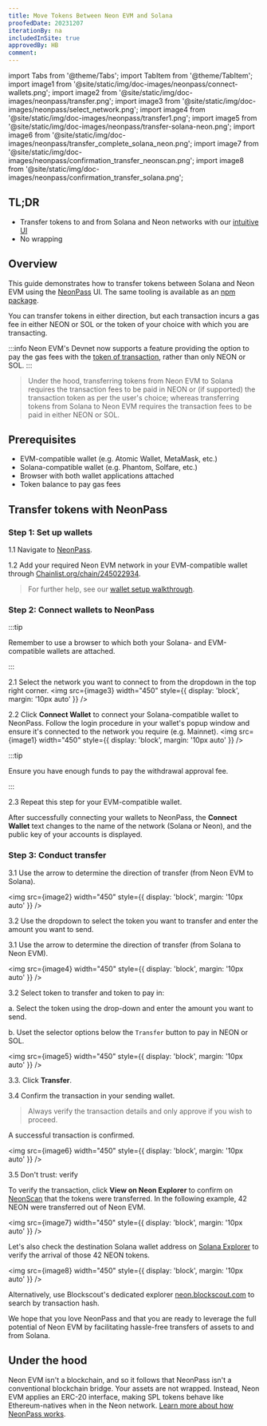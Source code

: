 ```yaml
---
title: Move Tokens Between Neon EVM and Solana
proofedDate: 20231207
iterationBy: na
includedInSite: true
approvedBy: HB
comment:
---
```


import Tabs from '@theme/Tabs';
import TabItem from '@theme/TabItem';
import image1 from '@site/static/img/doc-images/neonpass/connect-wallets.png';
import image2 from '@site/static/img/doc-images/neonpass/transfer.png';
import image3 from '@site/static/img/doc-images/neonpass/select_network.png';
import image4 from '@site/static/img/doc-images/neonpass/transfer1.png';
import image5 from '@site/static/img/doc-images/neonpass/transfer-solana-neon.png';
import image6 from '@site/static/img/doc-images/neonpass/transfer_complete_solana_neon.png';
import image7 from '@site/static/img/doc-images/neonpass/confirmation_transfer_neonscan.png';
import image8 from '@site/static/img/doc-images/neonpass/confirmation_transfer_solana.png';


## TL;DR

- Transfer tokens to and from Solana and Neon networks with our [intuitive UI](https://neonpass.live/)
- No wrapping

## Overview

This guide demonstrates how to transfer tokens between Solana and Neon EVM using the [NeonPass](https://neonpass.live/) UI. The same tooling is available as an [npm package](/docs/developing/integrate/neon_transfer).

You can transfer tokens in either direction, but each transaction incurs a gas fee in either NEON or SOL or the token of your choice with which you are transacting.

:::info
 Neon EVM's Devnet now supports a feature providing the option to pay the gas fees with the [token of transaction](https://neonevm.org/blog/feature-alternative-gas-fee-token), rather than only NEON or SOL.
:::



> Under the hood, transferring tokens from Neon EVM to Solana requires the transaction fees to be paid in NEON or (if supported) the transaction token as per the user's choice; whereas transferring tokens from Solana to Neon EVM requires the transaction fees to be paid in either NEON or SOL.

## Prerequisites

- EVM-compatible wallet (e.g. Atomic Wallet, MetaMask, etc.)
- Solana-compatible wallet (e.g. Phantom, Solfare, etc.)
- Browser with both wallet applications attached
- Token balance to pay gas fees


## Transfer tokens with NeonPass

### Step 1: Set up wallets

1.1 Navigate to [NeonPass](https://neonpass.live/).

1.2 Add your required Neon EVM network in your EVM-compatible wallet through [Chainlist.org/chain/245022934](https://chainlist.org/?chain=245022934&search=Neon+EVM&testnets=true).

> For further help, see our [wallet setup walkthrough](/docs/wallet/metamask_setup).

### Step 2: Connect wallets to NeonPass

:::tip

Remember to use a browser to which both your Solana- and EVM-compatible wallets are attached.

:::

2.1 Select the network you want to connect to from the dropdown in the top right corner.
<img src={image3} width="450" style={{ display: 'block', margin: '10px auto' }} />

2.2 Click **Connect Wallet** to connect your Solana-compatible wallet to NeonPass. Follow the login procedure in your wallet's popup window and ensure it's connected to the network you require (e.g. Mainnet).
<img src={image1} width="450" style={{ display: 'block', margin: '10px auto' }} />

:::tip

Ensure you have enough funds to pay the withdrawal approval fee.

:::

2.3 Repeat this step for your EVM-compatible wallet.

After successfully connecting your wallets to NeonPass, the **Connect Wallet** text changes to the name of the network (Solana or Neon), and the public key of your accounts is displayed.

### Step 3: Conduct transfer

<Tabs>
  <TabItem value="neontosolana" label="Neon EVM to Solana" default>

3.1 Use the arrow to determine the direction of transfer (from Neon EVM to Solana).

<img src={image2} width="450" style={{ display: 'block', margin: '10px auto' }} />

3.2 Use the dropdown to select the token you want to transfer and enter the amount you want to send.


</TabItem>

<TabItem value="solanatoneon" label="Solana to Neon EVM">

3.1 Use the arrow to determine the direction of transfer (from Solana to Neon EVM).

<img src={image4} width="450" style={{ display: 'block', margin: '10px auto' }} />

3.2 Select token to transfer and token to pay in:

a. Select the token using the drop-down and enter the amount you want to send.

b. Uset the selector options below the `Transfer` button to pay in NEON or SOL.


<img src={image5} width="450" style={{ display: 'block', margin: '10px auto' }} />


</TabItem>
</Tabs>

3.3. Click **Transfer**.

3.4 Confirm the transaction in your sending wallet.

> Always verify the transaction details and only approve if you wish to proceed.

A successful transaction is confirmed.

<img src={image6} width="450" style={{ display: 'block', margin: '10px auto' }} />

3.5 Don't trust: verify

<Tabs>
  <TabItem value="neonscan" label="NeonScan" default>

To verify the transaction, click **View on Neon Explorer** to confirm on [NeonScan](https://neonscan.org) that the tokens were transferred. In the following example, 42 NEON were transferred out of Neon EVM.

<img src={image7} width="450" style={{ display: 'block', margin: '10px auto' }} />


Let's also check the destination Solana wallet address on [Solana Explorer](https://explorer.solana.com/) to verify the arrival of those 42 NEON tokens.

<img src={image8} width="450" style={{ display: 'block', margin: '10px auto' }} />

  </TabItem>

  <TabItem value="blockscout" label="Blockscout" default>

  Alternatively, use Blockscout's dedicated explorer [neon.blockscout.com](https://neon.blockscout.com) to search by transaction hash.

  </TabItem>
</Tabs>

We hope that you love NeonPass and that you are ready to leverage the full potential of Neon EVM by facilitating hassle-free transfers of assets to and from Solana.

## Under the hood

Neon EVM isn't a blockchain, and so it follows that NeonPass isn't a conventional blockchain bridge. Your assets are not wrapped. Instead, Neon EVM applies an ERC-20 interface, making SPL tokens behave like Ethereum-natives when in the Neon network. [Learn more about how NeonPass works](/docs/tokens/token-accounts).
